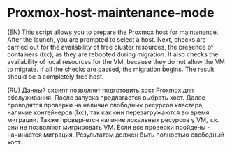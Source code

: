 # Proxmox-host-maintenance-mode

(EN) This script allows you to prepare the Proxmox host for maintenance. After the launch, you are prompted to select a host. Next, checks are carried out for the availability of free cluster resources, the presence of containers (lxc), as they are rebooted during migration. It also checks the availability of local resources for the VM, because they do not allow the VM to migrate. If all the checks are passed, the migration begins. The result should be a completely free host.

(RU) Данный скрипт позволяет подготовить хост Proxmox для обслуживания. После запуска предлагается выбрать хост. Далее проводятся проверки на наличие свободных ресурсов кластера, наличие контейнеров (lxc), так как они перезагружаются во время миграции.  Также проверяется наличие локальных ресурсов у VM, т.к. они не позволяют мигрировать VM. Если все проверки пройдены - начинается миграция. Результатом должен быть полностью свободный хост.

